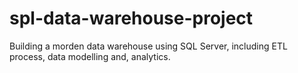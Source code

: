 # spl-data-warehouse-project
Building a morden data warehouse using SQL Server, including ETL process, data modelling and, analytics. 

